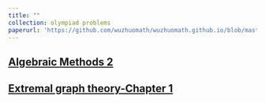 ```yaml
---
title: ""
collection: olympiad problems
paperurl: 'https://github.com/wuzhuomath/wuzhuomath.github.io/blob/master/files/AlgebraicMethods2.pdf'
---
```


[Algebraic Methods 2](https://wuzhuomath.github.io/files/AlgebraicMethods2.pdf)
---

[Extremal graph theory-Chapter 1](https://wuzhuomath.github.io/files/Chapter%201.pdf)
---
